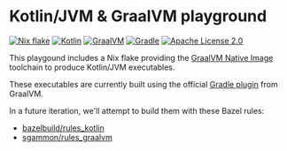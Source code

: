 # Kotlin/JVM & GraalVM playground

[![Nix flake](https://img.shields.io/badge/Built_with-macOS%2014.5-43329C.svg?style=flat&logo=nixos&logoColor=white&label=Flake%20used%20on&labelColor=5277C3&suffix=macOS%2014.5)](https://nix.dev/concepts/flakes)
[![Kotlin](https://img.shields.io/badge/Kotlin-2.0.0-blue.svg?logo=kotlin&style=flat&labelColor=30373d)](https://kotlinlang.org)
[![GraalVM](https://img.shields.io/badge/GraalVM%20CE-21.0.1-blue.svg?style=flat&labelColor=30373d)](https://www.graalvm.org/jdk21/docs/)
[![Gradle](https://img.shields.io/badge/Gradle-8.8_RC_1-blue.svg?style=flat&labelColor=30373d)](https://gradle.org/release-candidate/)
[![Apache License 2.0](https://img.shields.io/badge/License-MIT-blue.svg?style=flat&labelColor=30373d)](https://github.com/franckrasolo/kotlin-graalvm-playground/blob/trunk/LICENSE)

This playgound includes a Nix flake providing the
[GraalVM Native Image](https://www.graalvm.org/jdk21/reference-manual/native-image/)
toolchain to produce Kotlin/JVM executables.

These executables are currently built using the official
[Gradle plugin](https://graalvm.github.io/native-build-tools/latest/gradle-plugin.html)
from GraalVM.

In a future iteration, we'll attempt to build them with these Bazel rules:
- [bazelbuild/rules_kotlin](https://github.com/bazelbuild/rules_kotlin)
- [sgammon/rules_graalvm](https://github.com/sgammon/rules_graalvm)
